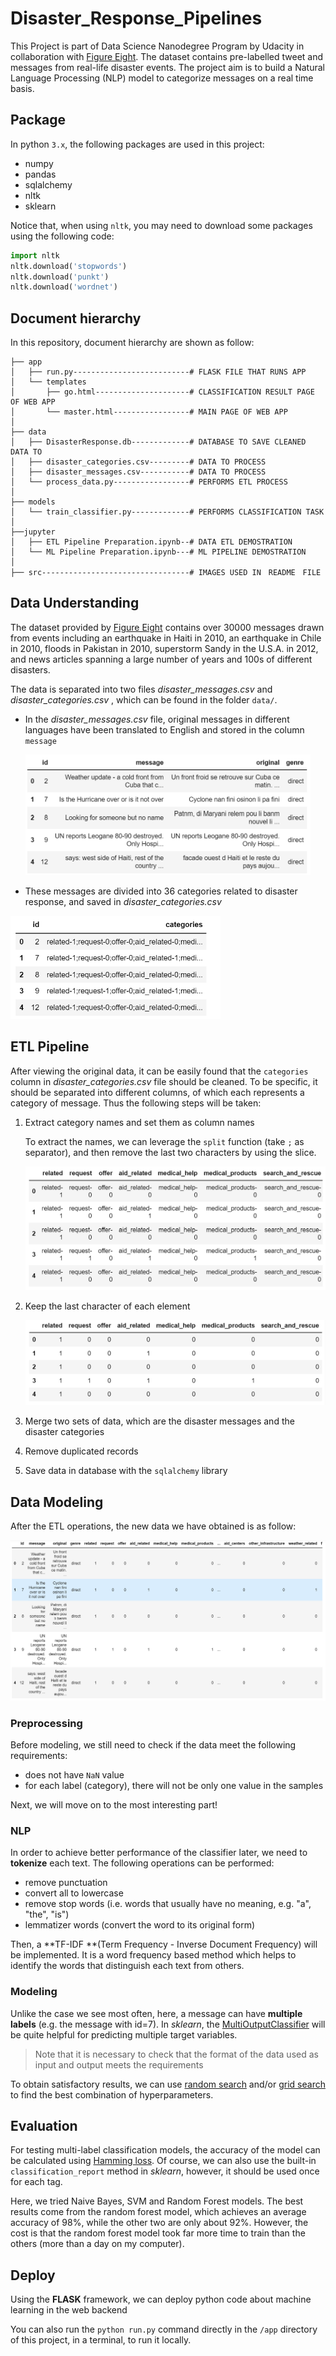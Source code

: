 # Disaster_Response_Pipelines
This Project is part of Data Science Nanodegree Program by Udacity in collaboration with [Figure Eight](https://appen.com/). The dataset contains pre-labelled tweet and messages from real-life disaster events. The project aim is to build a Natural Language Processing (NLP) model to categorize messages on a real time basis.





## Package

In python `3.x`, the following packages are used in this project:

- numpy
- pandas
- sqlalchemy
- nltk
- sklearn

Notice that, when using `nltk`, you may need to download some packages using the following code:

```python
import nltk
nltk.download('stopwords')
nltk.download('punkt')
nltk.download('wordnet')
```





## Document hierarchy

In this repository, document hierarchy are shown as follow:

```
├── app
│   ├── run.py--------------------------# FLASK FILE THAT RUNS APP
│   └── templates
│       ├── go.html---------------------# CLASSIFICATION RESULT PAGE OF WEB APP
│       └── master.html-----------------# MAIN PAGE OF WEB APP
│
├── data
│   ├── DisasterResponse.db-------------# DATABASE TO SAVE CLEANED DATA TO
│   ├── disaster_categories.csv---------# DATA TO PROCESS
│   ├── disaster_messages.csv-----------# DATA TO PROCESS
│   └── process_data.py-----------------# PERFORMS ETL PROCESS
│
├── models
│   └── train_classifier.py-------------# PERFORMS CLASSIFICATION TASK
│
├──jupyter
│   ├── ETL Pipeline Preparation.ipynb--# DATA ETL DEMOSTRATION
│   └── ML Pipeline Preparation.ipynb---# ML PIPELINE DEMOSTRATION
│
├── src---------------------------------# IMAGES USED IN　README　FILE

```

 



## Data Understanding

The dataset provided by [Figure Eight](https://www.figure-eight.com/) contains over 30000 messages drawn from events including an earthquake in Haiti in 2010, an earthquake in Chile in 2010, floods in Pakistan in 2010, superstorm Sandy in the U.S.A. in 2012, and news articles spanning a large number of years and 100s of different disasters.

The data is separated into two files *disaster_messages.csv* and *disaster_categories.csv* , which can be found in the folder `data/`.

- In the *disaster_messages.csv*  file, original messages in different languages have been translated to English and stored in the column `message`

  <img src=".\src\data_messages_origin.png" style="zoom:48%;" />

- These messages are divided into 36 categories related to disaster response, and saved in *disaster_categories.csv*

<img src=".\src\data_category_origin.png" style="zoom:55%;" />





## ETL Pipeline

After viewing the original data, it can be easily found that the  `categories` column in *disaster_categories.csv* file should be cleaned. To be specific, it should  be separated into different columns, of which each represents a category of message. Thus the following steps will be taken:

1. Extract category names and set them as column names

   To extract the names, we can leverage the `split` function (take `;` as separator), and then remove the last two characters by using the slice.

   <img src=".\src\data_step1.png" style="zoom:50%;" />

2. Keep the last character of each element 

   <img src=".\src\data_step2.png" style="zoom:50%;" />

3. Merge two sets of data, which are the disaster messages and the disaster categories

4. Remove duplicated records

5. Save data in database with the `sqlalchemy` library





## Data Modeling

After the ETL operations, the new data we have obtained is as follow:

<img src=".\src\data_new.png" style="zoom:50%;" />



### Preprocessing

Before modeling, we still need to check if the data meet the following requirements:

- does not have `NaN` value
- for each label (category), there will not be only one value in the samples

Next, we will move on to the most interesting part!



### NLP

In order to achieve better performance of the classifier later, we need to **tokenize** each text. The following operations can be performed:

- remove punctuation
- convert all to lowercase
- remove stop words (i.e. words that usually have no meaning, e.g. "a", "the", "is")
- lemmatizer words (convert the word to its original form)

Then, a **TF-IDF **(Term Frequency - Inverse Document Frequency) will be implemented. It is a word frequency based method which helps to identify the words that distinguish each text from others.



### Modeling

Unlike the case we see most often, here, a message can have **multiple labels** (e.g. the message with id=7). In *sklearn*, the [MultiOutputClassifier](http://scikit-learn.org/stable/modules/generated/sklearn.multioutput.MultiOutputClassifier.html) will be quite helpful for predicting multiple target variables. 

> Note that it is necessary to check that the format of the data used as input and output meets the requirements



To obtain satisfactory results, we can use <u>random search</u> and/or <u>grid search</u> to find the best combination of hyperparameters.





## Evaluation

For testing multi-label classification models, the accuracy of the model can be calculated using <u>Hamming loss</u>. Of course, we can also use the built-in  `classification_report` method in *sklearn*,  however, it should be used once for each tag.

Here, we tried Naive Bayes, SVM and Random Forest models. The best results come from the random forest model, which achieves an average accuracy of 98%, while the other two are only about 92%. However, the cost is that the random forest model took far more time to train than the others (more than a day on my computer).





## Deploy

Using the **FLASK** framework, we can deploy python code about machine learning in the web backend



You can also run the `python run.py` command directly in the `/app` directory of this project, in a terminal, to run it locally.
